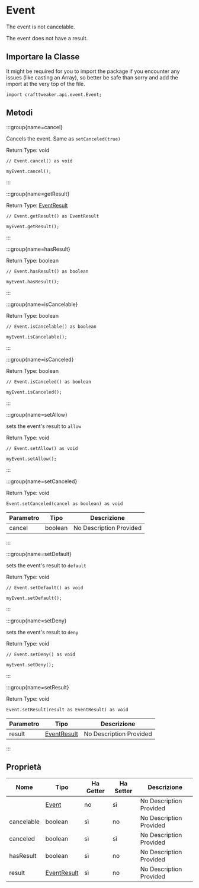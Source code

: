 # Event

The event is not cancelable.

The event does not have a result.

## Importare la Classe

It might be required for you to import the package if you encounter any issues (like casting an Array), so better be safe than sorry and add the import at the very top of the file.
```zenscript
import crafttweaker.api.event.Event;
```


## Metodi

:::group{name=cancel}

Cancels the event. Same as `setCanceled(true)`

Return Type: void

```zenscript
// Event.cancel() as void

myEvent.cancel();
```

:::

:::group{name=getResult}

Return Type: [EventResult](/forge/api/event/EventResult)

```zenscript
// Event.getResult() as EventResult

myEvent.getResult();
```

:::

:::group{name=hasResult}

Return Type: boolean

```zenscript
// Event.hasResult() as boolean

myEvent.hasResult();
```

:::

:::group{name=isCancelable}

Return Type: boolean

```zenscript
// Event.isCancelable() as boolean

myEvent.isCancelable();
```

:::

:::group{name=isCanceled}

Return Type: boolean

```zenscript
// Event.isCanceled() as boolean

myEvent.isCanceled();
```

:::

:::group{name=setAllow}

sets the event's result to `allow`

Return Type: void

```zenscript
// Event.setAllow() as void

myEvent.setAllow();
```

:::

:::group{name=setCanceled}

Return Type: void

```zenscript
Event.setCanceled(cancel as boolean) as void
```

| Parametro | Tipo    | Descrizione             |
| --------- | ------- | ----------------------- |
| cancel    | boolean | No Description Provided |


:::

:::group{name=setDefault}

sets the event's result to `default`

Return Type: void

```zenscript
// Event.setDefault() as void

myEvent.setDefault();
```

:::

:::group{name=setDeny}

sets the event's result to `deny`

Return Type: void

```zenscript
// Event.setDeny() as void

myEvent.setDeny();
```

:::

:::group{name=setResult}

Return Type: void

```zenscript
Event.setResult(result as EventResult) as void
```

| Parametro | Tipo                                        | Descrizione             |
| --------- | ------------------------------------------- | ----------------------- |
| result    | [EventResult](/forge/api/event/EventResult) | No Description Provided |


:::


## Proprietà

| Nome       | Tipo                                        | Ha Getter | Ha Setter | Descrizione             |
| ---------- | ------------------------------------------- | --------- | --------- | ----------------------- |
|            | [Event](/forge/api/event/Event)             | no        | sì        | No Description Provided |
| cancelable | boolean                                     | sì        | no        | No Description Provided |
| canceled   | boolean                                     | sì        | sì        | No Description Provided |
| hasResult  | boolean                                     | sì        | no        | No Description Provided |
| result     | [EventResult](/forge/api/event/EventResult) | sì        | no        | No Description Provided |

